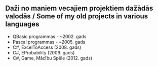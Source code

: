 
## Daži no maniem vecajiem projektiem dažādās valodās / Some of my old projects in various languages


* QBasic programmas - ~2002. gads
* Pascal programmas - ~2005. gads
* C#, ExcelToAccess (2008. gads)
* C#, EProbability (2009. gads)
* C#, Game, Mācību Spēle (2012. gads)

